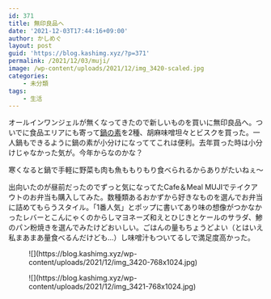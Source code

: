 ```yaml
---
id: 371
title: 無印良品へ
date: '2021-12-03T17:44:16+09:00'
author: かしめぐ
layout: post
guid: 'https://blog.kashimg.xyz/?p=371'
permalink: /2021/12/03/muji/
image: /wp-content/uploads/2021/12/img_3420-scaled.jpg
categories:
    - 未分類
tags:
    - 生活
---
```


オールインワンジェルが無くなってきたので新しいものを買いに無印良品へ。ついでに食品エリアにも寄って[鍋の素](https://www.muji.com/jp/ja/store/cmdty/section/S10806)を2種、胡麻味噌坦々とビスクを買った。一人鍋もできるように鍋の素が小分けになっててこれは便利。去年買った時は小分けじゃなかった気が。今年からなのかな？

寒くなると鍋で手軽に野菜も肉も魚ももりもり食べられるからありがたいねぇ〜

出向いたのが昼前だったのでずっと気になってたCafe＆Meal MUJIでテイクアウトのお弁当も購入してみた。数種類あるおかずから好きなものを選んでお弁当に詰めてもらうスタイル。「1番人気」とポップに書いてあり味の想像がつかなかったレバーとこんにゃくのからしマヨネーズ和えとひじきとケールのサラダ、鯵のパン粉焼きを選んでみたけどおいしい。ごはんの量もちょうどよい（とはいえ私まあまあ量食べるんだけども…）し味噌汁もついてるしで満足度高かった。

<figure class="wp-block-image size-large">![](https://blog.kashimg.xyz/wp-content/uploads/2021/12/img_3420-768x1024.jpg)</figure><figure class="wp-block-image size-large">![](https://blog.kashimg.xyz/wp-content/uploads/2021/12/img_3421-768x1024.jpg)</figure>